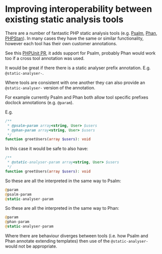 # Improving interoperability between existing static analysis tools


There are a number of fantastic PHP static analysis tools (e.g. [Psalm][psalm], [Phan](phan), [PHPStan](phpstan)).
In many cases they have the same or similar functionality, however each tool has their own customer annotations. 

See this [PHPUnit PR](https://github.com/sebastianbergmann/phpunit/pull/3708), it adds support for Psalm, probably Phan 
would work too if a cross tool annotation was used. 

It would be great if there there is a static analyser prefix annotation. E.g. `@static-analyser-`.

Where tools are consistent with one another they can also provide an `@static-analyser-` version of the annotation.

For example currently Psalm and Phan both allow tool specific prefixes doclock annotations (e.g. `@param`).

E.g.
```php
/**
 * @psalm-param array<string, User> $users
 * @phan-param array<string, User> $users
 */
function greetUsers(array $users): void
```

In this case it would be safe to also have:
```php
/**
 * @static-analyser-param array<string, User> $users
 */
function greetUsers(array $users): void
```

So these are all the interpreted in the same way to Psalm:
```php
@param
@psalm-param
@static-analyser-param
```

So these are all the interpreted in the same way to Phan:
```php
@param
@phan-param
@static-analyser-param
```

Where there are behaviour diverges between tools (i.e. how Psalm and Phan annotate extending templates) then use of 
the `@static-analyser-` would not be appropriate.





[psalm]: https://psalm.dev/
[phpstan]: https://github.com/phpstan/phpstan
[phan]: https://github.com/phan/phan
[phpstorm]: https://www.jetbrains.com/phpstorm/
